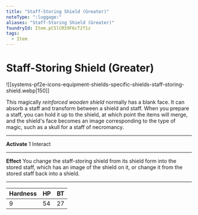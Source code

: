```yaml
---
title: "Staff-Storing Shield (Greater)"
noteType: ":luggage:"
aliases: "Staff-Storing Shield (Greater)"
foundryId: Item.pC5lCR59F6cT2f1z
tags:
  - Item
---
```


# Staff-Storing Shield (Greater)
![[systems-pf2e-icons-equipment-shields-specific-shields-staff-storing-shield.webp|150]]

This magically _reinforced wooden shield_ normally has a blank face. It can absorb a staff and transform between a shield and staff. When you prepare a staff, you can hold it up to the shield, at which point the items will merge, and the shield's face becomes an image corresponding to the type of magic, such as a skull for a staff of necromancy.

* * *

**Activate** 1 Interact

* * *

**Effect** You change the staff-storing shield from its shield form into the stored staff, which has an image of the shield on it, or change it from the stored staff back into a shield.

* * *

| Hardness | HP | BT |
| --- | --- | --- |
| 9 | 54 | 27 |
